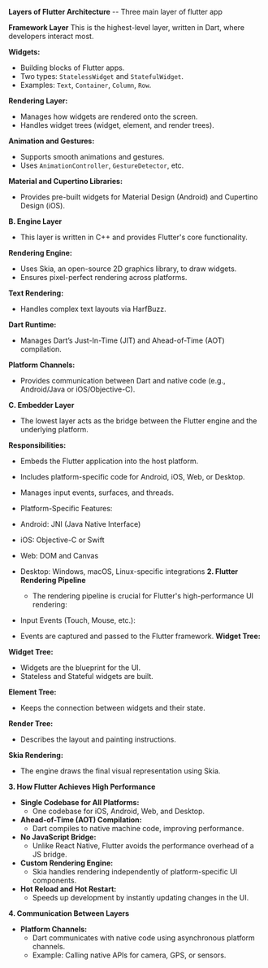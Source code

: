 **Layers of Flutter Architecture**
-- Three main layer of flutter app
 
**Framework Layer**
This is the highest-level layer, written in Dart, where developers interact most.

**Widgets:**

- Building blocks of Flutter apps.
- Two types: `StatelessWidget` and `StatefulWidget`.
- Examples: `Text`, `Container`, `Column`, `Row`.

**Rendering Layer:**

- Manages how widgets are rendered onto the screen.
- Handles widget trees (widget, element, and render trees).

**Animation and Gestures:**

- Supports smooth animations and gestures.
- Uses `AnimationController`, `GestureDetector`, etc.

**Material and Cupertino Libraries:**

- Provides pre-built widgets for Material Design (Android) and Cupertino Design (iOS).


**B. Engine Layer**
- This layer is written in C++ and provides Flutter's core functionality.

**Rendering Engine:**

- Uses Skia, an open-source 2D graphics library, to draw widgets.
- Ensures pixel-perfect rendering across platforms.

**Text Rendering:**
- Handles complex text layouts via HarfBuzz.

**Dart Runtime:**

- Manages Dart’s Just-In-Time (JIT) and Ahead-of-Time (AOT) compilation.

**Platform Channels:**

- Provides communication between Dart and native code (e.g., Android/Java or iOS/Objective-C).

**C. Embedder Layer**

- The lowest layer acts as the bridge between the Flutter engine and the underlying platform.

**Responsibilities:**

- Embeds the Flutter application into the host platform.

- Includes platform-specific code for Android, iOS, Web, or Desktop.
- Manages input events, surfaces, and threads.
- Platform-Specific Features:
- Android: JNI (Java Native Interface)
- iOS: Objective-C or Swift
- Web: DOM and Canvas
- Desktop: Windows, macOS, Linux-specific integrations
**2. Flutter Rendering Pipeline**

  - The rendering pipeline is crucial for Flutter's high-performance UI rendering:

- Input Events (Touch, Mouse, etc.):

- Events are captured and passed to the Flutter framework.
**Widget Tree:**

**Widget Tree:**

- Widgets are the blueprint for the UI.
- Stateless and Stateful widgets are built.

**Element Tree:**

- Keeps the connection between widgets and their state.

**Render Tree:**

- Describes the layout and painting instructions.

**Skia Rendering:**

- The engine draws the final visual representation using Skia.

**3. How Flutter Achieves High Performance**

- **Single Codebase for All Platforms:**
   - One codebase for iOS, Android, Web, and Desktop.
- **Ahead-of-Time (AOT) Compilation:**
   - Dart compiles to native machine code, improving performance.
- **No JavaScript Bridge:**
   - Unlike React Native, Flutter avoids the performance overhead of a JS bridge.
- **Custom Rendering Engine:**
   - Skia handles rendering independently of platform-specific UI components.
- **Hot Reload and Hot Restart:**
   - Speeds up development by instantly updating changes in the UI.

**4. Communication Between Layers**

- **Platform Channels:**
   - Dart communicates with native code using asynchronous platform channels.
   - Example: Calling native APIs for camera, GPS, or sensors.

